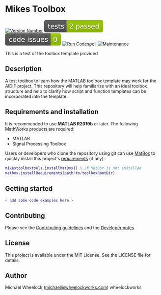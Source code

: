 # Mikes Toolbox

[![Version Number](https://img.shields.io/github/v/release/mwheelock55/matlab-template-test?label=version)](https://github.com/mwheelock55/matlab-template-test/releases/latest)
[![MATLAB Tests](.github/badges/tests.svg)](https://github.com/mwheelock55/matlab-template-test/actions/workflows/test-code.yml)
[![MATLAB Code Issues](.github/badges/code_issues.svg)](https://github.com/mwheelock55/matlab-template-test/security/code-scanning)
[![Run Codespell](https://github.com/mwheelock55/matlab-template-test/actions/workflows/run-codespell.yml/badge.svg)](https://github.com/mwheelock55/matlab-template-test/actions/workflows/run-codespell.yml)
[![Maintenance](https://img.shields.io/badge/Maintained%3F-yes-green.svg)](https://gitHub.com/mwheelock55/matlab-template-test/graphs/commit-activity)

This is a test of the toolbox template provided

## Description

A test toolbox to learn how the MATLAB toolbox template may work for the AIDIF project. This repository will help familiarize with an ideal toolbox structure and help to clarify how script and function templates can be incorporated into the template.

## Requirements and installation
It is recommended to use **MATLAB R2019b** or later.
The following MathWorks products are required:
- MATLAB
- Signal Processing Toolbox

Users or developers who clone the repository using git can use [MatBox](https://github.com/ehennestad/MatBox) to quickly install this project's [requirements](./requirements.txt) (if any):

```matlab
mikestoolboxtools.installMatBox() % If MatBox is not installed
matbox.installRequirements(path/to/toolboxRootDir)
```

## Getting started

```matlab
< add some code examples here >
```

## Contributing
Please see the [Contributing guidelines](.github/CONTRIBUTING.md) and the [Developer notes](.github/DeveloperNotes.md)

## License

This project is available under the MIT License. See the LICENSE file for details.

## Author

Michael Wheelock (michael@wheelockworks.com)
wheelockworks
